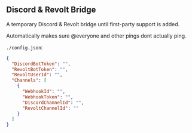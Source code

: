 ## Discord & Revolt Bridge
A temporary Discord & Revolt bridge until first-party support is added.

Automatically makes sure @everyone and other pings dont actually ping.

`./config.json`:
```json
{
  "DiscordBotToken": "",
  "RevoltBotToken": "",
  "RevoltUserId": "",
  "Channels": [
    {
      "WebhookId": "",
      "WebhookToken": "",
      "DiscordChannelId": "",
      "RevoltChannelId": ""
    }
  ]
}
```
